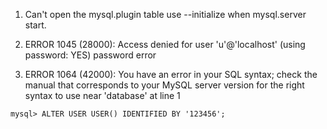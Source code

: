 1) Can't open the mysql.plugin table
use --initialize when mysql.server start.

2) ERROR 1045 (28000): Access denied for user 'u'@'localhost' (using password: YES)
  password error
  
3) ERROR 1064 (42000): You have an error in your SQL syntax; check the manual that corresponds to your MySQL server version for the right syntax to use near 'database' at line 1
```
mysql> ALTER USER USER() IDENTIFIED BY '123456';
```
